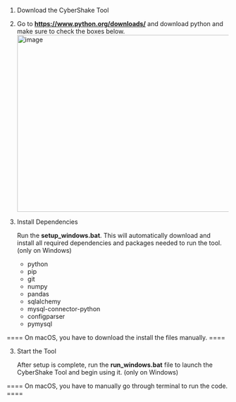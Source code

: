 1. Download the CyberShake Tool

2. Go to **https://www.python.org/downloads/** and download python and make sure to check the boxes below. <img width="656" height="402" alt="image" src="https://github.com/user-attachments/assets/b95ef23a-ac5f-4f5e-afd6-9dd7a5cf573f" />

2. Install Dependencies

   Run the **setup_windows.bat**. 
   This will automatically download and install all required dependencies and packages needed to run the tool. (only on Windows)

   - python
   - pip
   - git
   - numpy
   - pandas
   - sqlalchemy
   - mysql-connector-python
   - configparser
   - pymysql
  
==== On macOS, you have to download the install the files manually. ====
   
3. Start the Tool 

    After setup is complete, run the **run_windows.bat** file to launch the CyberShake Tool and begin using it. (only on Windows)

==== On macOS, you have to manually go through terminal to run the code. ====



